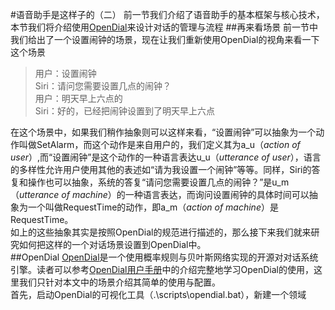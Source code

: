 #语音助手是这样子的（二）
前一节我们介绍了语音助手的基本框架与核心技术，本节我们将介绍使用[OpenDial](http://www.opendial-toolkit.net/)来设计对话的管理与流程
##再来看场景
前一节中我们给出了一个设置闹钟的场景，现在让我们重新使用OpenDial的视角来看一下这个场景
> 用户：设置闹钟<br/>
> Siri：请问您需要设置几点的闹钟？<br/>
> 用户：明天早上六点的<br/>
> Siri：好的，已经把闹钟设置到了明天早上六点<br/>

在这个场景中，如果我们稍作抽象则可以这样来看，“设置闹钟”可以抽象为一个动作叫做SetAlarm，而这个动作是来自用户的，我们定义其为a\_u（*action of user*）,而“设置闹钟”是这个动作的一种语言表达u\_u（*utterance of user*），语言的多样性允许用户使用其他的表述如“请为我设置一个闹钟”等等。同样，Siri的答复和操作也可以抽象，系统的答复“请问您需要设置几点的闹钟？”是u\_m（*utterance of machine*）的一种语言表达，而询问设置闹钟的具体时间可以抽象为一个叫做RequestTime的动作，即a\_m（*action of machine*）是RequestTime。<br/>
如上的这些抽象其实是按照OpenDial的规范进行描述的，那么接下来我们就来研究如何把这样的一个对话场景设置到OpenDial中。<br/>
##OpenDial
[OpenDial](http://www.opendial-toolkit.net/)是一个使用概率规则与贝叶斯网络实现的开源对对话系统引擎。读者可以参考[OpenDial用户手册](http://www.opendial-toolkit.net/user-manual)中的介绍完整地学习OpenDial的使用，这里我们只针对本文中的场景介绍其简单的使用与配置。<br/>
首先，启动OpenDial的可视化工具（.\scripts\opendial.bat），新建一个领域

